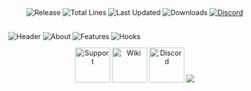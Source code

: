 <div align="center">
  <img src="https://img.shields.io/github/v/release/IlluzionzDev/CustomFishing?style=for-the-badge" alt="Release"/>
  <img src="https://img.shields.io/tokei/lines/github/IlluzionzDev/CustomFishing?style=for-the-badge" alt="Total Lines"/>
  <img src="https://img.shields.io/github/last-commit/IlluzionzDev/CustomFishing?label=Last%20Updated&style=for-the-badge" alt="Last Updated"/>
  <img src="https://img.shields.io/github/downloads/IlluzionzDev/CustomFishing/total?style=for-the-badge" alt="Downloads"/>
  <a href="https://discord.gg/DbJXzWq"><img src="https://img.shields.io/discord/465783810370568192?color=blue&label=Discord&logo=Discord&logoColor=white&style=for-the-badge" alt="Discord"/></a>
</div>
  
<br/>

![Header](../media/Header.png?raw=true)
![About](../media/About.png?raw=true)
![Features](../media/Features.png?raw=true)
![Hooks](../media/Hooks.png?raw=true)

<div align="center">
  <a href="https://discord.gg/DbJXzWq"><img src="../media/SupportButton.png?raw=true" alt="Support" height="70px"/></a>
  <a href="https://illuzionzstudios.notion.site/Custom-Fishing-234906da66864b35850b5b9794bc3e57"><img src="../media/WikiButton.png?raw=true" alt="Wiki" height="70px"/></a>
  <a href="https://discord.gg/DbJXzWq"><img src="../media/DiscordButton.png?raw=true" alt="Discord" height="70px"/></a>
  <img src="https://bstats.org/signatures/bukkit/CustomFishing.svg" />
</div>
